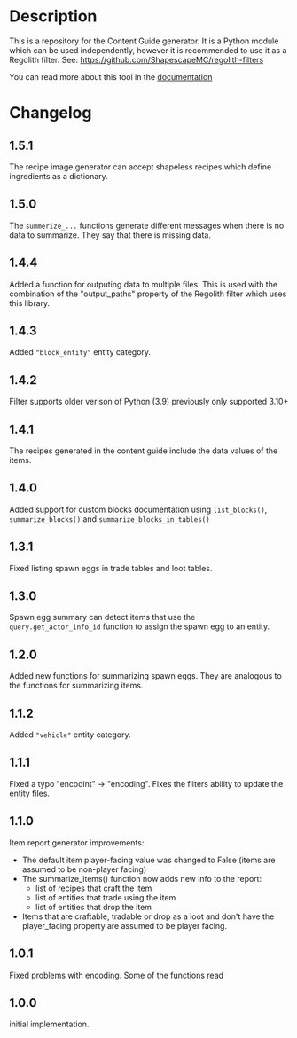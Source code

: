 # Description
This is a repository for the Content Guide generator. It is a Python module which can be used independently, however
it is recommended to use it as a Regolith filter. See: https://github.com/ShapescapeMC/regolith-filters

You can read more about this tool in the [documentation](docs/README.md)


# Changelog
## 1.5.1
The recipe image generator can accept shapeless recipes which define ingredients as a dictionary.

## 1.5.0
The `summerize_...` functions generate different messages when there is no data to summarize. They say that there is missing data.

## 1.4.4
Added a function for outputing data to multiple files. This is used with the combination of the "output_paths" property of the Regolith filter which uses this library.

## 1.4.3
Added `"block_entity"` entity category.

## 1.4.2
Filter supports older verison of Python (3.9) previously only supported 3.10+

## 1.4.1
The recipes generated in the content guide include the data values of the
items.

## 1.4.0
Added support for custom blocks documentation using 
`list_blocks()`, `summarize_blocks()` and `summarize_blocks_in_tables()`

## 1.3.1
Fixed listing spawn eggs in trade tables and loot tables.

## 1.3.0
Spawn egg summary can detect items that use the `query.get_actor_info_id`
function to assign the spawn egg to an entity.

## 1.2.0
Added new functions for summarizing spawn eggs. They are analogous to the
functions for summarizing items.

## 1.1.2
Added `"vehicle"` entity category.

## 1.1.1
Fixed a typo "encodint" -> "encoding". Fixes the filters ability to update the
entity files.

## 1.1.0
Item report generator improvements:
- The default item player-facing value was changed to False (items are assumed to be non-player facing)
- The summarize_items() function now adds new info to the report:
  - list of recipes that craft the item
  - list of entities that trade using the item
  - list of entities that drop the item
- Items that are craftable, tradable or drop as a loot and don't have the player_facing property are
  assumed to be player facing.

## 1.0.1
Fixed problems with encoding. Some of the functions read
## 1.0.0
initial implementation.